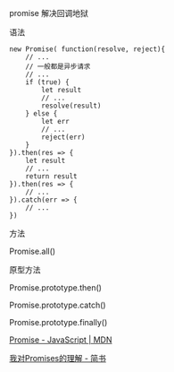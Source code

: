 promise 解决回调地狱

语法
```
new Promise( function(resolve, reject){
    // ...
    // 一般都是异步请求
    // ...
    if (true) {
        let result
        // ...
        resolve(result)
    } else {
        let err
        // ...
        reject(err)
    }
}).then(res => {
    let result
    // ...
    return result
}).then(res => {
    // ...
}).catch(err => {
    // ...
})
```

方法

Promise.all()

原型方法

Promise.prototype.then()

Promise.prototype.catch()

Promise.prototype.finally()

[Promise - JavaScript | MDN](https://developer.mozilla.org/zh-CN/docs/Web/JavaScript/Reference/Global_Objects/Promise#语法)

[我对Promises的理解 - 简书](https://www.jianshu.com/p/b497eab58ed7)